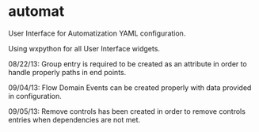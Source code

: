 automat
=======

User Interface for Automatization YAML configuration.

Using wxpython for all User Interface widgets.

08/22/13:   Group entry is required to be created as an attribute in order to
            handle properly paths in end points.

09/04/13:   Flow Domain Events can be created properly with data provided in
            configuration.

09/05/13:   Remove controls has been created in order to remove controls
            entries when dependencies are not met.

